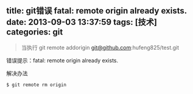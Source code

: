 title: git错误 fatal: remote origin already exists.
date: 2013-09-03 13:37:59
tags: [技术]
categories: git
---

> 当执行 git remote addorigin git@github.com:hufeng825/test.git

错误提示：fatal: remote origin already exists.
<!-- more -->
解决办法

```
$ git remote rm origin

```